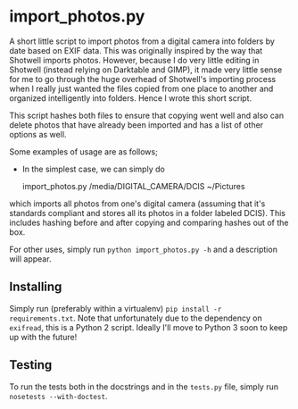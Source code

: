 import_photos.py
================

A short little script to import photos from a digital camera into folders by
date based on EXIF data.  This was originally inspired by the way that Shotwell
imports photos. However, because I do very little editing in Shotwell (instead
relying on Darktable and GIMP), it made very little sense for me to go through
the huge overhead of Shotwell's importing process when I really just wanted the
files copied from one place to another and organized intelligently into folders.
Hence I wrote this short script.

This script hashes both files to ensure that copying went well and also can
delete photos that have already been imported and has a list of other options as
well.

Some examples of usage are as follows;

+ In the simplest case, we can simply do

    import_photos.py /media/DIGITAL_CAMERA/DCIS ~/Pictures

which imports all photos from one's digital camera (assuming that it's standards
compliant and stores all its photos in a folder labeled DCIS). This includes
hashing before and after copying and comparing hashes out of the box.

For other uses, simply run `python import_photos.py -h` and a description will
appear.

Installing
----------

Simply run (preferably within a virtualenv) `pip install -r requirements.txt`.
Note that unfortunately due to the dependency on `exifread`, this is a Python 2
script. Ideally I'll move to Python 3 soon to keep up with the future!

Testing
-------

To run the tests both in the docstrings and in the `tests.py` file, simply run
`nosetests --with-doctest`.

